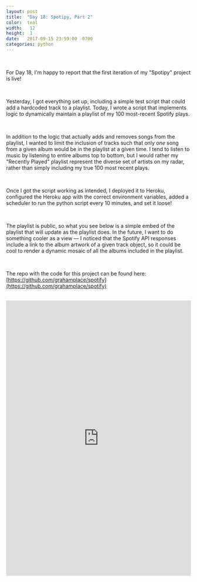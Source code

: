 ```yaml
---
layout: post
title:  "Day 18: Spotipy, Part 2"
color:  teal
width:   12
height:  1
date:   2017-09-15 23:59:00 -0700
categories: python
---
```


<br>

For Day 18, I'm happy to report that the first iteration of my "Spotipy" project
  is live!

<br>

Yesterday, I got everything set up, including a simple test script that could
  add a hardcoded track to a playlist. Today, I wrote a script that implements logic
  to dynamically maintain a playlist of my 100 most-recent Spotify plays.

<br>

In addition to the logic that actually adds and removes songs from the playlist, I wanted
  to limit the inclusion of tracks such that only _one_ song from a given album would
  be in the playlist at a given time. I tend to listen to music by listening to entire albums top to bottom,
  but I would rather my "Recently Played" playlist represent the diverse set of artists
  on my radar, rather than simply including my true 100 most recent plays.

<br>

Once I got the script working as intended, I deployed it to Heroku, configured the
  Heroku app with the correct environment variables, added a scheduler to run the python script every 10 minutes, and set it loose!

<br>

The playlist is public, so what you see below is a simple embed of the playlist that will update as
  the playlist does. In the future, I want to do something cooler as a view — I
  noticed that the Spotify API responses include a link to the album artwork of a
  given track object, so it could be cool to render a dynamic mosaic of all the albums
  included in the playlist.

<br>

The repo with the code for this project can be found here: [https://github.com/grahamplace/spotify](https://github.com/grahamplace/spotify)

<br>

<iframe src="https://open.spotify.com/embed/user/g.place/playlist/4XW1C9qdMjf0xbEsL1r7Zy" width="100%" height="750" frameborder="0" allowtransparency="true"></iframe>
